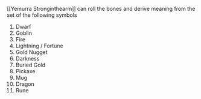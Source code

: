 [[Yemurra Stronginthearm]] can roll the bones and derive meaning from the set of the following symbols

1. Dwarf
2. Goblin
3. Fire
4. Lightning / Fortune
5. Gold Nugget
6. Darkness
7. Buried Gold
8. Pickaxe
9. Mug
10. Dragon
11. Rune